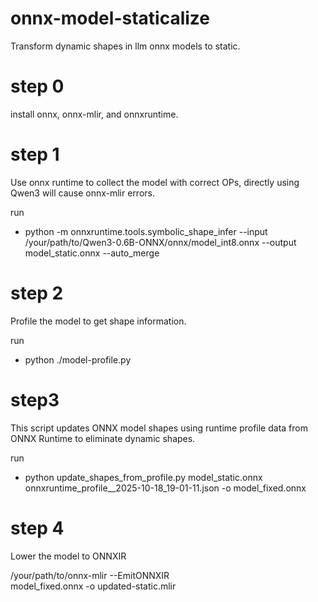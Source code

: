 # onnx-model-staticalize
Transform dynamic shapes in llm onnx models to static.

# step 0
install onnx, onnx-mlir, and onnxruntime.

# step 1
Use onnx runtime to collect the model with correct OPs, directly using Qwen3 will cause onnx-mlir errors.
 
run 
- python -m onnxruntime.tools.symbolic_shape_infer --input /your/path/to/Qwen3-0.6B-ONNX/onnx/model_int8.onnx --output model_static.onnx --auto_merge

# step 2
Profile the model to get shape information.

run
- python ./model-profile.py


# step3

This script updates ONNX model shapes using runtime profile data from ONNX Runtime to eliminate dynamic shapes.

run 
- python update_shapes_from_profile.py model_static.onnx onnxruntime_profile__2025-10-18_19-01-11.json -o model_fixed.onnx

# step 4

Lower the model to ONNXIR

/your/path/to/onnx-mlir --EmitONNXIR \
model_fixed.onnx -o updated-static.mlir